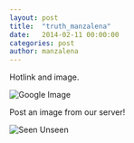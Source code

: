 ```yaml
---
layout: post
title:  "truth_manzalena"
date:   2014-02-11 00:00:00
categories: post
author: manzalena
---
```



Hotlink and image.

![Google Image](https://www.google.com/images/srpr/logo11w.png)

Post an image from our server!

![Seen Unseen](/TheArtOfDataVisualization/people/manzalena/img/pollen.jpg "Electron Microscope Img of Pollen")